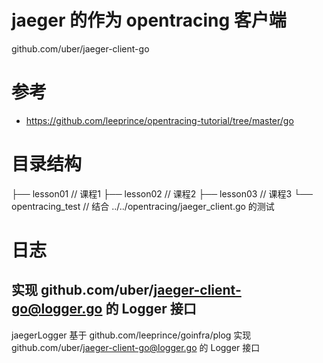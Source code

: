 # jaeger 的作为 opentracing 客户端
github.com/uber/jaeger-client-go 

# 参考
- https://github.com/leeprince/opentracing-tutorial/tree/master/go

# 目录结构
├── lesson01 // 课程1
├── lesson02 // 课程2
├── lesson03 // 课程3
└── opentracing_test // 结合 ../../opentracing/jaeger_client.go 的测试

# 日志
## 实现 github.com/uber/jaeger-client-go@logger.go 的 Logger 接口
jaegerLogger 基于 github.com/leeprince/goinfra/plog 实现 github.com/uber/jaeger-client-go@logger.go 的 Logger 接口
